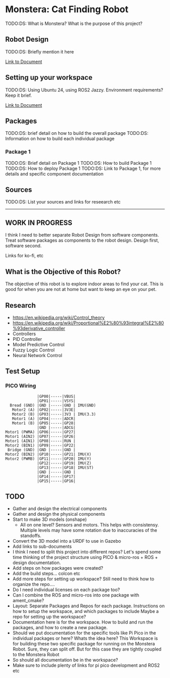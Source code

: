 # Monstera: Cat Finding Robot
TODO:DS: What is Monstera? What is the purpose of this project?

## Robot Design
TODO:DS: Briefly mention it here

[Link to Document](doc/robot_design.md)

## Setting up your workspace
TODO:DS: Using Ubuntu 24, using ROS2 Jazzy. Environment requirements?  Keep it brief.

[Link to Document](doc/workspace_setup.md)

## Packages
TODO:DS: brief detail on how to build the overall package
TODO:DS: Information on how to build each individual package

### Package 1
TODO:DS: Brief detail on Package 1
TODO:DS: How to build Package 1
TODO:DS: How to deploy Package 1
TODO:DS: Link to Package 1, for more details and specific component documentation

## Sources
TODO:DS: List your sources and links for reseearch etc


---
WORK IN PROGRESS
---

I think I need to better separate Robot Design from software components. Treat software packages as components to the robot design. Design first, software second.

Links for ko-fi, etc


## What is the Objective of this Robot?
The objective of this robot is to explore indoor areas to find your cat. This is good for when you are not at home but want to keep an eye on your pet.




## Research
- https://en.wikipedia.org/wiki/Control_theory
- https://en.wikipedia.org/wiki/Proportional%E2%80%93integral%E2%80%93derivative_controller
- Controllers
- PID Controller
- Model Predictive Control
- Fuzzy Logic Control
- Neural Network Control

## Test Setup
### PICO Wiring
```
              |GP00|-----|VBUS|
              |GP01|-----|VSYS|
  Bread (GND) |GND |-----|GND | IMU(GND)
   Motor2 (A) |GP02|-----|3V3E|
   Motor2 (B) |GP03|-----|3V3 | IMU(3.3)
   Motor1 (A) |GP04|-----|ADCR|
   Motor1 (B) |GP05|-----|GP28|
              |GND |-----|ADCG|
Motor1 (PWMA) |GP06|-----|GP27|
Motor1 (AIN2) |GP07|-----|GP26|
Motor1 (AIN1) |GP08|-----|RUN |
Motor2 (BIN1) |GP09|-----|GP22|
 Bridge (GND) |GND |-----|GND |
Motor2 (BIN2) |GP10|-----|GP21| IMU(X)
Motor2 (PWMB) |GP11|-----|GP20| IMU(Y)
              |GP12|-----|GP19| IMU(Z)
              |GP13|-----|GP18| IMU(ST)
              |GND |-----|GND |
              |GP14|-----|GP17|
              |GP15|-----|GP16|
```

## TODO
- Gather and design the electrical components
- Gather and design the physical components
- Start to make 3D models (onshape)
    - All on one level? Sensors and motors. This helps with consistensy. Multiple levels may have some rotation due to inaccuracies of the standoffs.
- Convert the 3D model into a URDF to use in Gazebo
- Add links to sub-documents
- I think I need to split this project into different repos? Let's spend some time thinking of the project structure using PICO & micro-ros + ROS + design documentation.
- Add steps on how packages were created?
- Add the build steps... colcon etc
- Add more steps for setting up workspace? Still need to think how to organize the repo....
- Do I need individual licenses on each package too?
- Can I combine the ROS and micro-ros into one package with ament_cmake?
- Layout: Separate Packages and Repos for each package. Instructions on how to setup the workspace, and which packages to include Maybe a repo for setting up the workspace?
- Documentation here is for the workspace. How to build and run the packages, and how to create a new package.
- Should we put documentation for the specific tools like Pi Pico in the individual packages or here? Whats the idea here? This Workspace is for building these two specific package for running on the Monstera Robot. Sure, they can split off. But for this case they are tightly coupled to the Monstera Robot
- So should all documentation be in the workspace?
- Make sure to include plenty of links for pi pico development and ROS2 etc